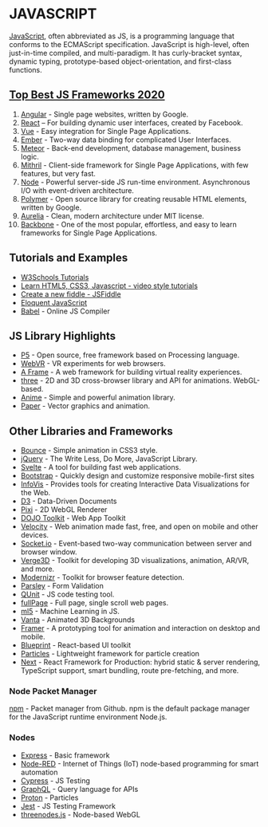 # JAVASCRIPT
[JavaScript](https://www.javascript.com/), often abbreviated as JS, is a programming language that conforms to the ECMAScript specification. JavaScript is high-level, often just-in-time compiled, and multi-paradigm. It has curly-bracket syntax, dynamic typing, prototype-based object-orientation, and first-class functions.

## [Top Best JS Frameworks 2020](https://hackr.io/blog/best-javascript-frameworks)
1. [Angular](https://angular.io/) - Single page websites, written by Google.
2. [React](https://reactjs.org/) – For building dynamic user interfaces, created by Facebook.
3. [Vue](https://vuejs.org/) - Easy integration for Single Page Applications.
4. [Ember](https://www.emberjs.com/) - Two-way data binding for complicated User Interfaces.
5. [Meteor](https://www.meteor.com/) - Back-end development, database management, business logic.
6. [Mithril](https://mithril.js.org/) - Client-side framework for Single Page Applications, with few features, but very fast.
7. [Node](https://nodejs.org/en/) - Powerful server-side JS run-time environment. Asynchronous I/O with event-driven architecture.
8. [Polymer](https://www.polymer-project.org/) - Open source library for creating reusable HTML elements, written by Google.
9. [Aurelia](https://aurelia.io/) - Clean, modern architecture under MIT license. 
10. [Backbone](http://backbonejs.org/) - One of the most popular, effortless, and easy to learn frameworks for Single Page Applications.

## Tutorials and Examples
* [W3Schools Tutorials](https://www.w3schools.com/js/DEFAULT.asp)
* [Learn HTML5, CSS3, Javascript - video style tutorials](http://thecodeplayer.com/)
* [Create a new fiddle - JSFiddle](https://jsfiddle.net/)
* [Eloquent JavaScript](http://eloquentjavascript.net/)
* [Babel](https://babeljs.io/) - Online JS Compiler

## JS Library Highlights
* [P5](https://p5js.org) - Open source, free framework based on Processing language.
* [WebVR](https://experiments.withgoogle.com/collection/webvr) - VR experiments for web browsers.
* [A Frame](https://aframe.io/) - A web framework for building virtual reality experiences.
* [three](https://threejs.org/) - 2D and 3D cross-browser library and API for animations. WebGL-based.
* [Anime](https://animejs.com/) - Simple and powerful animation library.
* [Paper](http://paperjs.org/) - Vector graphics and animation.


## Other Libraries and Frameworks
* [Bounce](http://bouncejs.com/) - Simple animation in CSS3 style.
* [jQuery](https://jquery.com/) - The Write Less, Do More, JavaScript Library.
* [Svelte](https://svelte.dev/) - A tool for building fast web applications.
* [Bootstrap](https://getbootstrap.com/) - Quickly design and customize responsive mobile-first sites 
* [InfoVis](http://philogb.github.io/jit/) - Provides tools for creating Interactive Data Visualizations for the Web.
* [D3](https://d3js.org/) - Data-Driven Documents
* [Pixi](https://www.pixijs.com/) - 2D WebGL Renderer
* [DOJO Toolkit](https://dojotoolkit.org/) - Web App Toolkit
* [Velocity](http://velocityjs.org/) - Web animation made fast, free, and open on mobile and other devices.
* [Socket.io](http://socket.io/) - Event-based two-way communication between server and browser window.
* [Verge3D](https://www.soft8soft.com/verge3d/) - Toolkit for developing 3D visualizations, animation, AR/VR, and more.
* [Modernizr](https://modernizr.com/) - Toolkit for browser feature detection.
* [Parsley](https://parsleyjs.org/) - Form Validation
* [QUnit](https://qunitjs.com/) - JS code testing tool.
* [fullPage](https://alvarotrigo.com/fullPage/#page1) - Full page, single scroll web pages.
* [ml5](https://ml5js.org/) - Machine Learning in JS.
* [Vanta](https://www.vantajs.com/) - Animated 3D Backgrounds
* [Framer](https://hackdesign.org/toolkit/framer-js) - A prototyping tool for animation and interaction on desktop and mobile.
* [Blueprint](https://blueprintjs.com/) - React-based UI toolkit
* [Particles](https://vincentgarreau.com/particles.js/) - Lightweight framework for particle creation
* [Next](https://nextjs.org/) - React Framework for Production:  hybrid static & server rendering, TypeScript support, smart bundling, route pre-fetching, and more.


### Node Packet Manager
[npm](https://www.npmjs.com/) - Packet manager from Github. npm is the default package manager for the JavaScript runtime environment Node.js.

### Nodes
* [Express](https://expressjs.com/) - Basic framework
* [Node-RED](https://nodered.org/) - Internet of Things (IoT) node-based programming for smart automation
* [Cypress](https://www.cypress.io/) - JS Testing
* [GraphQL](https://graphql.org/code/#javascript) - Query language for APIs
* [Proton](https://www.npmjs.com/package/proton-js) - Particles
* [Jest](https://jestjs.io/en/) - JS Testing Framework
* [threenodes.js](https://idflood.github.io/ThreeNodes.js/) - Node-based WebGL
